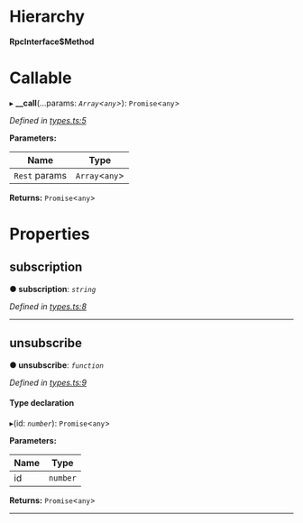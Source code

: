 

# Hierarchy

**RpcInterface$Method**

# Callable
▸ **__call**(...params: *`Array`<`any`>*): `Promise`<`any`>

*Defined in [types.ts:5](https://github.com/polkadot-js/api/blob/ca8da1f/packages/rpc-core/src/types.ts#L5)*

**Parameters:**

| Name | Type |
| ------ | ------ |
| `Rest` params | `Array`<`any`> |

**Returns:** `Promise`<`any`>

# Properties

<a id="subscription"></a>

##  subscription

**● subscription**: *`string`*

*Defined in [types.ts:8](https://github.com/polkadot-js/api/blob/ca8da1f/packages/rpc-core/src/types.ts#L8)*

___
<a id="unsubscribe"></a>

##  unsubscribe

**● unsubscribe**: *`function`*

*Defined in [types.ts:9](https://github.com/polkadot-js/api/blob/ca8da1f/packages/rpc-core/src/types.ts#L9)*

#### Type declaration
▸(id: *`number`*): `Promise`<`any`>

**Parameters:**

| Name | Type |
| ------ | ------ |
| id | `number` |

**Returns:** `Promise`<`any`>

___

